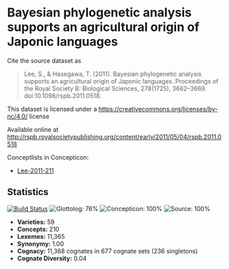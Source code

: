 # Bayesian phylogenetic analysis supports an agricultural origin of Japonic languages

Cite the source dataset as

> Lee, S., & Hasegawa, T. (2011). Bayesian phylogenetic analysis supports an agricultural origin of Japonic languages. Proceedings of the Royal Society B: Biological Sciences, 278(1725), 3662–3669. doi:10.1098/rspb.2011.0518.

This dataset is licensed under a https://creativecommons.org/licenses/by-nc/4.0/ license

Available online at http://rspb.royalsocietypublishing.org/content/early/2011/05/04/rspb.2011.0518

Conceptlists in Concepticon:
- [Lee-2011-211](http://concepticon.clld.org/contributions/Lee-2011-211)

## Statistics


[![Build Status](https://travis-ci.org/lexibank/leejaponic.svg?branch=master)](https://travis-ci.org/lexibank/leejaponic)
![Glottolog: 76%](https://img.shields.io/badge/Glottolog-76%25-yellow.svg "Glottolog: 76%")
![Concepticon: 100%](https://img.shields.io/badge/Concepticon-100%25-brightgreen.svg "Concepticon: 100%")
![Source: 100%](https://img.shields.io/badge/Source-100%25-brightgreen.svg "Source: 100%")

- **Varieties:** 59
- **Concepts:** 210
- **Lexemes:** 11,365
- **Synonymy:** 1.00
- **Cognacy:** 11,368 cognates in 677 cognate sets (236 singletons)
- **Cognate Diversity:** 0.04
